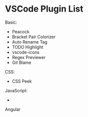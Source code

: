 <h1>VSCode Plugin List</h1>

<p>Basic:</p>
<ul>
  <li>Peacock</li>
  <li>Bracket Pair Colorizer</li>
  <li>Auto Rename Tag</li>
  <li>TODO Highlight</li>
  <li>vscode-icons</li>
  <li>Regex Previewer</li>
  <li>Git Blame</li>
</ul>

<p>CSS:</p>
<ul>
  <li>CSS Peek</li>
</ul>

<p>JavaScript:</p>
<ul>
  <li></li>
</ul>
<p>Angular</p>
